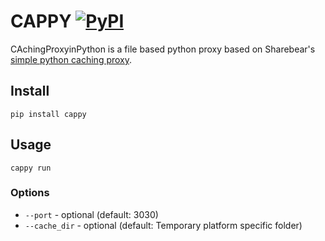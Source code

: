 # CAPPY [![PyPI](https://img.shields.io/pypi/v/cappy.svg?maxAge=2592000?style=plastic)](https://pypi.python.org/pypi/cappy/)

CAchingProxyinPython is a file based python proxy based on Sharebear's
[simple python caching proxy](http://sharebear.co.uk/blog/2009/09/17/very-simple-python-caching-proxy/).

## Install

```pip install cappy```

## Usage

```cappy run```

### Options
- ```--port``` - optional (default: 3030)
- ```--cache_dir``` - optional (default: Temporary platform specific folder)
